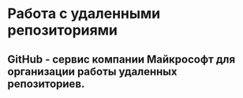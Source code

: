 # Работа с удаленными репозиториями

 ## GitHub -   cервис компании Майкрософт для организации работы удаленных репозиториев.